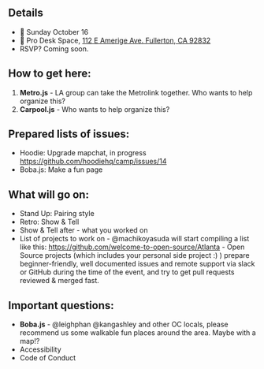 ## Details
- 📅 Sunday October 16
- 📍 Pro Desk Space, [112 E Amerige Ave. Fullerton, CA 92832](http://www.prodeskspace.com/)
- RSVP? Coming soon.

## How to get here: 
1. **Metro.js** - LA group can take the Metrolink together. Who wants to help organize this? 
2. **Carpool.js** - Who wants to help organize this?

## Prepared lists of issues:
- Hoodie: Upgrade mapchat, in progress https://github.com/hoodiehq/camp/issues/14
- Boba.js: Make a fun page

## What will go on:
- Stand Up: Pairing style
- Retro: Show & Tell
- Show & Tell after - what you worked on
- List of projects to work on - @machikoyasuda will start compiling a list like this: https://github.com/welcome-to-open-source/Atlanta - Open Source projects (which includes your personal side project :) ) prepare beginner-friendly, well documented issues and remote support via slack or GitHub during the time of the event, and try to get pull requests reviewed & merged fast.

## Important questions: 
- **Boba.js** - @leighphan @kangashley and other OC locals, please recommend us some walkable fun places around the area. Maybe with a map!? 
- Accessibility
- Code of Conduct
